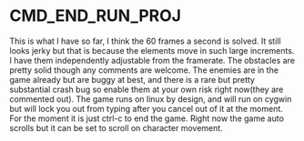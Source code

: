# CMD_END_RUN_PROJ

This is what I have so far, I think the 60 frames a second is solved. It still looks jerky but that is
because the elements move in such large increments.  I have them independently adjustable from the 
framerate.  The obstacles are pretty solid though any comments are welcome. The enemies are in the 
game already but are buggy at best, and there is a rare but pretty substantial crash bug so enable them
at your own risk right now(they are commented out).  The game runs on linux by design, and will run 
on cygwin but will lock you out from typing after you cancel out of it at the moment. For the moment
it is just ctrl-c to end the game. Right now the game auto scrolls but it can be set to scroll on 
character movement.